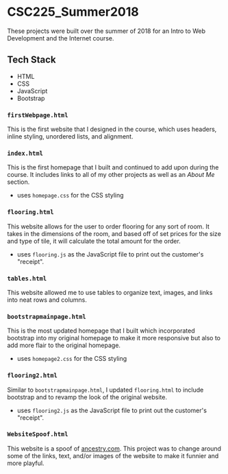 # CSC225_Summer2018

These projects were built over the summer of 2018 for an Intro to Web Development and the Internet course.

## Tech Stack
- HTML
- CSS
- JavaScript
- Bootstrap

### `firstWebpage.html`
This is the first website that I designed in the course, which uses headers, inline styling, unordered lists, and alignment.

### `index.html`
This is the first homepage that I built and continued to add upon during the course. It includes links to all of my other projects as well as an _About Me_ section.
- uses `homepage.css` for the CSS styling

### `flooring.html`
This website allows for the user to order flooring for any sort of room. It takes in the dimensions of the room, and based off of set prices for the size and type of tile, it will calculate the total amount for the order.
- uses `flooring.js` as the JavaScript file to print out the customer's "receipt".

### `tables.html`
This website allowed me to use tables to organize text, images, and links into neat rows and columns. 

### `bootstrapmainpage.html`
This is the most updated homepage that I built which incorporated bootstrap into my original homepage to make it more responsive but also to add more flair to the original homepage.
- uses `homepage2.css` for the CSS styling

### `flooring2.html`
Similar to `bootstrapmainpage.html`, I updated `flooring.html` to include bootstrap and to revamp the look of the original website.
- uses `flooring2.js` as the JavaScript file to print out the customer's "receipt".

### `WebsiteSpoof.html`
This website is a spoof of [ancestry.com](https://www.ancestry.com). This project was to change around some of the links, text, and/or images of the website to make it funnier and more playful.
